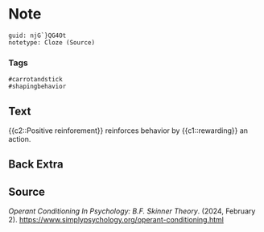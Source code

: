 # Note
```
guid: njG`}QG4Ot
notetype: Cloze (Source)
```

### Tags
```
#carrotandstick
#shapingbehavior
```

## Text
{{c2::Positive reinforement}} reinforces behavior by {{c1::rewarding}} an action.

## Back Extra


## Source
<div>
<div><i>Operant Conditioning In Psychology: B.F. Skinner Theory</i>. (2024, February 2). <a href="https://www.simplypsychology.org/operant-conditioning.html">https://www.simplypsychology.org/operant-conditioning.html</a></div>
</div>
